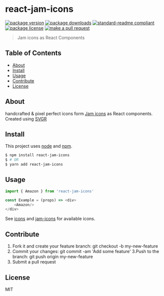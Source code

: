 
# react-jam-icons
[![package version](https://img.shields.io/npm/v/react-jam-icons.svg?style=flat-square)](https://npmjs.org/package/react-jam-icons)
[![package downloads](https://img.shields.io/npm/dm/react-jam-icons.svg?style=flat-square)](https://npmjs.org/package/react-jam-icons)
[![standard-readme compliant](https://img.shields.io/badge/readme%20style-standard-brightgreen.svg?style=flat-square)](https://github.com/RichardLitt/standard-readme)
[![package license](https://img.shields.io/npm/l/react-jam-icons.svg?style=flat-square)](https://npmjs.org/package/react-jam-icons)
[![make a pull request](https://img.shields.io/badge/PRs-welcome-brightgreen.svg?style=flat-square)](http://makeapullrequest.com)

> Jam icons as React Components

## Table of Contents

- [About](#about)
- [Install](#install)
- [Usage](#usage)
- [Contribute](#contribute)
- [License](#License)

## About

handcrafted & pixel perfect icons form [Jam icons](http://jam-icons.com/) as React components. Created using [SVGR](https://github.com/smooth-code/svgr)

## Install

This project uses [node](https://nodejs.org) and [npm](https://www.npmjs.com). 

```sh
$ npm install react-jam-icons
$ # OR
$ yarn add react-jam-icons
```

## Usage

```js
import { Amazon } from 'react-jam-icons'

const Example = (props) => <div>
    <Amazon/>
</div>
```

See [icons](src/icons) and [jam-icons](http://jam-icons.com/) for available icons.

## Contribute

1. Fork it and create your feature branch: git checkout -b my-new-feature
2. Commit your changes: git commit -am 'Add some feature'
3.Push to the branch: git push origin my-new-feature 
4. Submit a pull request

## License

MIT
    